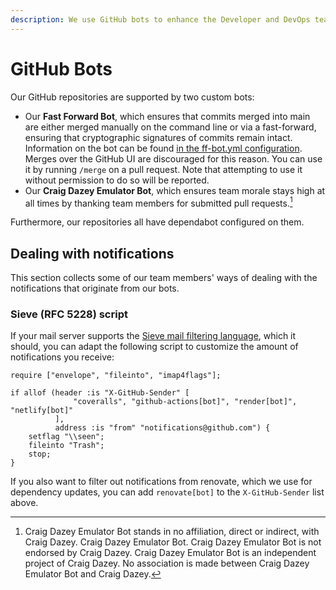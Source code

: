 ```yaml
---
description: We use GitHub bots to enhance the Developer and DevOps team experience.
---
```

# GitHub Bots

Our GitHub repositories are supported by two custom bots:

- Our **Fast Forward Bot**, which ensures that commits merged into main are
  either merged manually on the command line or via a fast-forward, ensuring
  that cryptographic signatures of commits remain intact. Information on the bot
  can be found [in the ff-bot.yml
  configuration](https://github.com/python-discord/infra/blob/main/.github/ff-bot.yml).
  Merges over the GitHub UI are discouraged for this reason. You can use it by
  running `/merge` on a pull request. Note that attempting to use it without
  permission to do so will be reported.
- Our **Craig Dazey Emulator Bot**, which ensures team morale stays high
  at all times by thanking team members for submitted pull requests.[^1]

Furthermore, our repositories all have dependabot configured on them.

[^1]: Craig Dazey Emulator Bot stands in no affiliation, direct or indirect,
    with Craig Dazey. Craig Dazey Emulator Bot. Craig Dazey Emulator Bot is not
    endorsed by Craig Dazey. Craig Dazey Emulator Bot is an independent project
    of Craig Dazey. No association is made between Craig Dazey Emulator Bot and
    Craig Dazey.


## Dealing with notifications

This section collects some of our team members' ways of dealing with the
notifications that originate from our bots.

### Sieve (RFC 5228) script

If your mail server supports the [Sieve mail filtering
language](https://datatracker.ietf.org/doc/html/rfc5228.html), which it should,
you can adapt the following script to customize the amount of notifications you
receive:

``` sieve
require ["envelope", "fileinto", "imap4flags"];

if allof (header :is "X-GitHub-Sender" [
              "coveralls", "github-actions[bot]", "render[bot]", "netlify[bot]"
          ],
          address :is "from" "notifications@github.com") {
    setflag "\\seen";
    fileinto "Trash";
    stop;
}
```

If you also want to filter out notifications from renovate, which we use for
dependency updates, you can add `renovate[bot]` to the `X-GitHub-Sender` list
above.
